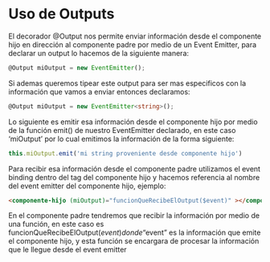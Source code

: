 # Uso de Outputs

El decorador @Output nos permite enviar información desde el componente hijo en dirección al componente padre por medio de un Event Emitter, para declarar un output lo hacemos de la siguiente manera:

```ts
@Output miOutput = new EventEmitter();
```

Si ademas queremos tipear este output para ser mas especificos con la información que vamos a enviar entonces declaramos:

```ts
@Output miOutput = new EventEmitter<string>();
```

Lo siguiente es emitir esa información desde el componente hijo por medio de la función emit() de nuestro EventEmitter declarado, en este caso ‘miOutput’ por lo cual emitimos la información de la forma siguiente:

```ts
this.miOutput.emit('mi string proveniente desde componente hijo')
```

Para recibir esa información desde el componente padre utilizamos el event binding dentro del tag del componente hijo y hacemos referencia al nombre del event emitter del componente hijo, ejemplo:

```html
<componente-hijo (miOutput)="funcionQueRecibeElOutput($event)" ></componente-hijo>
```

En el componente padre tendremos que recibir la información por medio de una función, en este caso es funcionQueRecibeElOutput($event) donde “$event” es la información que emite el componente hijo, y esta función se encargara de procesar la información que le llegue desde el event emitter